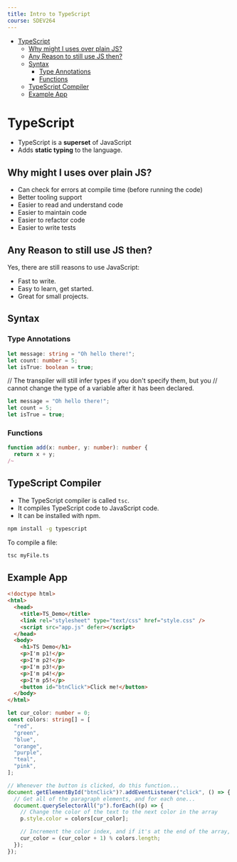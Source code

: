 ```yaml
---
title: Intro to TypeScript
course: SDEV264
---
```


- [TypeScript](#typescript)
  - [Why might I uses over plain JS?](#why-might-i-uses-over-plain-js)
  - [Any Reason to still use JS then?](#any-reason-to-still-use-js-then)
  - [Syntax](#syntax)
    - [Type Annotations](#type-annotations)
    - [Functions](#functions)
  - [TypeScript Compiler](#typescript-compiler)
  - [Example App](#example-app)

# TypeScript

- TypeScript is a **superset** of JavaScript
- Adds **static typing** to the language.

## Why might I uses over plain JS?

- Can check for errors at compile time (before running the code)
- Better tooling support
- Easier to read and understand code
- Easier to maintain code
- Easier to refactor code
- Easier to write tests

## Any Reason to still use JS then?

Yes, there are still reasons to use JavaScript:

- Fast to write.
- Easy to learn, get started.
- Great for small projects.

## Syntax

### Type Annotations

```typescript
let message: string = "Oh hello there!";
let count: number = 5;
let isTrue: boolean = true;
```

// The transpiler will still infer types if you don't specify them, but you
// cannot change the type of a variable after it has been declared.

```typescript
let message = "Oh hello there!";
let count = 5;
let isTrue = true;
```

### Functions

```typescript
function add(x: number, y: number): number {
  return x + y;
/~
```

## TypeScript Compiler

- The TypeScript compiler is called `tsc`.
- It compiles TypeScript code to JavaScript code.
- It can be installed with npm.

```bash
npm install -g typescript
```

To compile a file:

```bash
tsc myFile.ts
```

## Example App

```html
<!doctype html>
<html>
  <head>
    <title>TS_Demo</title>
    <link rel="stylesheet" type="text/css" href="style.css" />
    <script src="app.js" defer></script>
  </head>
  <body>
    <h1>TS Demo</h1>
    <p>I'm p1!</p>
    <p>I'm p2!</p>
    <p>I'm p3!</p>
    <p>I'm p4!</p>
    <p>I'm p5!</p>
    <button id="btnClick">Click me!</button>
  </body>
</html>
```

```typescript
let cur_color: number = 0;
const colors: string[] = [
  "red",
  "green",
  "blue",
  "orange",
  "purple",
  "teal",
  "pink",
];

// Whenever the button is clicked, do this function...
document.getElementById("btnClick")?.addEventListener("click", () => {
  // Get all of the paragraph elements, and for each one...
  document.querySelectorAll("p").forEach((p) => {
    // Change the color of the text to the next color in the array
    p.style.color = colors[cur_color];

    // Increment the color index, and if it's at the end of the array, reset it to 0
    cur_color = (cur_color + 1) % colors.length;
  });
});
```

